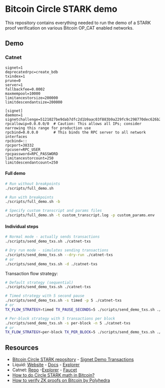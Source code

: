 # Bitcoin Circle STARK demo

This repository contains everything needed to run the demo of a STARK proof verification on various Bitcoin OP_CAT enabled networks.

## Demo

### Catnet

```text
signet=1
deprecatedrpc=create_bdb
txindex=1
prune=0
server=1
fallbackfee=0.0002
maxmempool=10000
limitancestorsize=200000
limitdescendantsize=200000

[signet]
daemon=1
signetchallenge=5121027be9dab7dfc2d1b9aac03f883b9a229fc9c298770dec626b2acbf39e9b6e0e0c51ae
rpcallowip=0.0.0.0/0  # Caution: This allows all IPs; consider narrowing this range for production use
rpcbind=0.0.0.0       # This binds the RPC server to all network interfaces
rpcbind=::   
rpcport=38332
rpcuser=RPC_USER
rpcpassword=RPC_PASSWORD
limitancestorcount=250
limitdescendantcount=250
```

#### Full demo

```bash
# Run without breakpoints
./scripts/full_demo.sh

# Run with breakpoints
./scripts/full_demo.sh -b

# Specify custom transcript and params files
./scripts/full_demo.sh -t custom_transcript.log -p custom_params.env
```

#### Individual steps

```bash
# Normal mode - actually sends transactions
./scripts/send_demo_txs.sh ./catnet-txs

# Dry run mode - simulates sending transactions
./scripts/send_demo_txs.sh --dry-run ./catnet-txs
# or
./scripts/send_demo_txs.sh -d ./catnet-txs
```

Transaction flow strategy:

```bash
# Default strategy (sequential)
./scripts/send_demo_txs.sh ./catnet-txs

# Timed strategy with 5 second pause
./scripts/send_demo_txs.sh -s timed -p 5 ./catnet-txs
# or
TX_FLOW_STRATEGY=timed TX_PAUSE_SECONDS=5 ./scripts/send_demo_txs.sh ./catnet-txs

# Per-block strategy with 5 transactions per block
./scripts/send_demo_txs.sh -s per-block -n 5 ./catnet-txs
# or
TX_FLOW_STRATEGY=per-block TX_PER_BLOCK=5 ./scripts/send_demo_txs.sh ./catnet-txs
```

## Resources

- [Bitcoin Circle STARK repository](https://github.com/Bitcoin-Wildlife-Sanctuary/bitcoin-circle-stark) - [Signet Demo Transactions](https://github.com/Bitcoin-Wildlife-Sanctuary/bitcoin-circle-stark/pull/91)
- Liquid: [Website](https://blockstream.com/liquid/) - [Docs](https://docs.liquid.net/docs/welcome-to-liquid-developer-documentation-portal) - [Explorer](https://blockstream.info/liquid/)
- Catnet: [Repo](https://github.com/Bitcoin-Wildlife-Sanctuary/catnet) -[Explorer](https://catnet-mempool.btcwild.life/) - [Faucet](https://catnet-faucet.btcwild.life/)
- [How to do Circle STARK math in Bitcoin?](https://hackmd.io/@l2iterative/SyOrddd9C)
- [How to verify ZK proofs on Bitcoin by Polyhedra](https://hackmd.io/@polyhedra/bitcoin)

